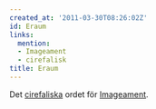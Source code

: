 ```yaml
---
created_at: '2011-03-30T08:26:02Z'
id: Eraum
links:
  mention:
  - Imageament
  - cirefalisk
title: Eraum
---
```


Det [cirefaliska] ordet för [Imageament].

  [cirefaliska]: cirefalisk
  [Imageament]: Imageament
